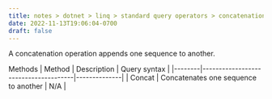 ```yaml
---
title: notes > dotnet > linq > standard query operators > concatenation
date: 2022-11-13T19:06:04-0700
draft: false
---
```

A concatenation operation appends one sequence to another.

Methods
| Method | Description                          | Query syntax |
|--------|--------------------------------------|--------------|
| Concat | Concatenates one sequence to another | N/A          |
